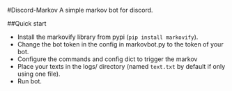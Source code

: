 #Discord-Markov
A simple markov bot for discord.

##Quick start
- Install the markovify library from pypi (`pip install markovify`).
- Change the bot token in the config in markovbot.py to the token of your bot.
- Configure the commands and config dict to trigger the markov
- Place your texts in the logs/ directory (named `text.txt` by default if only using one file).
- Run bot.
